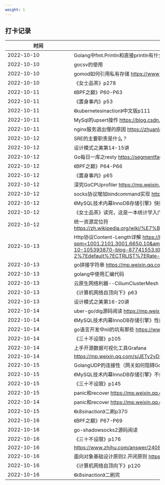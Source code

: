 ```yaml
---
weight: 1
---
```


## 打卡记录
| 时间  |  内容  |
| ---- | ---- |
| <div style="width: 150pt"> 2022-10-10  </div>|Golang中fmt.Println和直接println有什么区别？ https://www.zhihu.com/question/335186436|
| 2022-10-10 |gocsv的使用|
| 2022-10-10 |gomod如何引用私有存储 https://www.cnhackhy.com/111317.htm|
| 2022-10-10 |《女士品茶》p278|
| 2022-10-11 |《BPF之巅》P60-P63|
| 2022-10-11 |《置身事内》p53|
| 2022-10-11 |《kubernetesinaction》中文版p111|
| 2022-10-11 |MySql的upsert操作 https://blog.csdn.net/weixin_45436102/article/details/120332161|
| 2022-10-11 |nginx服务退出慢的原因 https://zhuanlan.zhihu.com/p/34792840|
| 2022-10-12 |SRE的主要职责是什么？|
| 2022-10-12 |设计模式之美第14-15讲|
| 2022-10-12 |Go每日一库之resty https://segmentfault.com/a/1190000040247099|
| 2022-10-12 |《BPF之巅》P64-P66|
| 2022-10-12 |《置身事内》p65|
| 2022-10-12 |深究GoCPUprofiler https://mp.weixin.qq.com/s/DRQWcU2dN-FycoyFZfnklA|
| 2022-10-12 |socks协议增加bindcommand实现 https://github.com/linqining/socks-proxy|
| 2022-10-12 |《MySQL技术内幕InnoDB存储引擎》快照备份|
| 2022-10-12 |《女士品茶》读完，这是一本统计学入门书籍，是一部统计学发展史。|
| 2022-10-12 |统一资源定位符 https://zh.wikipedia.org/wiki/%E7%BB%9F%E4%B8%80%E8%B5%84%E6%BA%90%E5%AE%9A%E4%BD%8D%E7%AC%A6|
| 2022-10-13 |Http协议Content-Length详解 https://blog.csdn.net/senlin1202/article/details/105393870?spm=1001.2101.3001.6650.10&amputm_medium=distribute.pc_relevant.none-task-blog-2%7Edefault%7ECTRLIST%7ERate-10-105393870-blog-87741553.t0_edu_mix&ampdepth_1-utm_source=distribute.pc_relevant.none-task-blog-2%7Edefault%7ECTRLIST%7ERate-10-105393870-blog-87741553.t0_edu_mix&amputm_relevant_index=15|
| 2022-10-13 |go拼接字符串 https://mp.weixin.qq.com/s/zwVVeLdclj8qPaj189ygNg|
| 2022-10-13 |golang中使用汇编代码|
| 2022-10-13 |云原生网络利器--CiliumClusterMesh|
| 2022-10-13 |《计算机网络自顶向下》p63|
| 2022-10-13 |设计模式之美第16-20讲|
| 2022-10-14 |uber-go/dig源码阅读 https://mp.weixin.qq.com/s/aoLX9hBPmsM5DyABeCJBVQ|
| 2022-10-14 |《MySQL技术内幕InnoDB存储引擎》性能调优|
| 2022-10-14 |go语言开发中nil的坑有那些 https://www.topgoer.cn/blog-246.html|
| 2022-10-14 |《三十不设限》p105|
| 2022-10-14 |上手开源数据可视化工具Grafana|
| 2022-10-14 |https://mp.weixin.qq.com/s/JETv2yDMo3QacT_oYoJKwA|
| 2022-10-15 |GolangUDP的连接性（网关如何阻碍Golang的UDP通信） https://studygolang.com/articles/28424?fr=sidebar|
| 2022-10-15 |《MySQL技术内幕InnoDB存储引擎》不好的事务习惯|
| 2022-10-15 |《三十不设限》p145|
| 2022-10-15 |panic和recover https://mp.weixin.qq.com/s/aJqc9S1SlYd0iN4HF5on7A|
| 2022-10-14 |panic和recover https://mp.weixin.qq.com/s/aJqc9S1SlYd0iN4HF5on7A|
| 2022-10-15 |《k8sinaction》二刷p370|
| 2022-10-16 |《BPF之巅》P67-P69|
| 2022-10-16 |go-shadowsocks2源码阅读|
| 2022-10-16 |《三十不设限》p176|
| 2022-10-16 |https://www.zhihu.com/answer/2408256791|
| 2022-10-16 |面向对象基础设计原则2.开闭原则 https://zhuanlan.zhihu.com/p/158382460|
| 2022-10-16 |《计算机网络自顶向下》p120|
| 2022-10-16 |《k8sinaction》二刷完|

